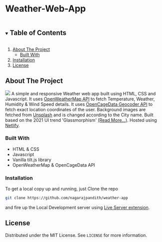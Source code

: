 # Weather-Web-App

<details open="open">
  <summary><h2 style="display: inline-block">Table of Contents</h2></summary>
  <ol>
    <li>
      <a href="#about-the-project">About The Project</a>
      <ul>
        <li><a href="#built-with">Built With</a></li>
      </ul>
    </li>
    <li><a href="###installation">Installation</a></li>
    <li><a href="#license">License</a></li>
  </ol>
</details>

## About The Project
<img src="https://github.com/nagarajpandith/weather-app/blob/main/images/Screenshot%202021-08-29%20at%208.15.21%20PM-min.png">
A simple and responsive Weather web app built using HTML, CSS and Javascript. It uses <a href="https://openweathermap.org/api">OpenWeatherMap API</a> to fetch Temperature, Weather, Humidity & Wind Speed details. It uses <a href="https://opencagedata.com/api">OpenCageData Geocoder API</a> to fetch exact location coordinates of the user. Background images are fetched from <a href="https://source.unsplash.com">Unsplash</a> and is changed according to the City name. Built based on the 2021 UI trend 'Glassmorphism' <a href="https://uxdesign.cc/glassmorphism-in-user-interfaces-1f39bb1308c9">(Read More...)</a>. Hosted using <a href="https://www.netlify.com">Netlify</a>.

### Built With

* HTML & CSS
* Javascript
* Vanilla tilt.js library
* OpenWeatherMap & OpenCageData API

### Installation
To get a local copy up and running, just Clone the repo
   ```sh
   git clone https://github.com/nagarajpandith/weather-app
   ```
and fire up the Local Development server using [Live Server extension](https://marketplace.visualstudio.com/items?itemName=ritwickdey.LiveServer).
   
## License

Distributed under the MIT License. See `LICENSE` for more information.
